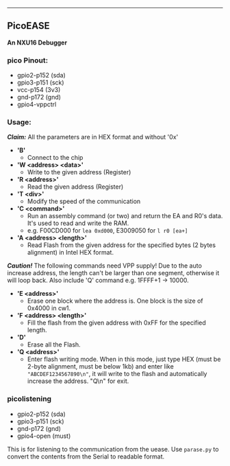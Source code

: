 
---

## PicoEASE
**An NXU16 Debugger**

### pico Pinout:
- gpio2-p152 (sda)
- gpio3-p151 (sck)
- vcc-p154 (3v3)
- gnd-p172 (gnd)
- gpio4-vppctrl

### Usage:
***Claim:*** All the parameters are in HEX format and without '0x'
- **'B'**
  - Connect to the chip
- **'W \<address\> \<data\>'**
  - Write to the given address (Register)
- **'R \<address\>'**
  - Read the given address (Register)
- **'T \<div\>'**
  - Modify the speed of the communication
- **'C \<command\>'**
  - Run an assembly command (or two) and return the EA and R0's data. It's used to read and write the RAM.
  - e.g. F00CD000 for `lea 0xd000`, E3009050 for `l r0 [ea+]`
- **'A \<address\> \<length\>'**
  - Read Flash from the given address for the specified bytes (2 bytes alignment) in Intel HEX format.
  
***Caution!*** The following commands need VPP supply! Due to the auto increase address, the length can't be larger than one segment, otherwise it will loop back. Also include 'Q' command e.g. 1FFFF+1 -> 10000.
- **'E \<address\>'**
  - Erase one block where the address is. One block is the size of 0x4000 in cw1.
- **'F \<address\> \<length\>'**
  - Fill the flash from the given address with 0xFF for the specified length.
- **'D'**
  - Erase all the Flash.
- **'Q \<address\>'**
  - Enter flash writing mode. When in this mode, just type HEX (must be 2-byte alignment, must be below 1kb) and enter like `"ABCDEF1234567890\n"`, it will write to the flash and automatically increase the address. "Q\n" for exit.

### picolistening
- gpio2-p152 (sda)
- gpio3-p151 (sck)
- gnd-p172 (gnd)
- gpio4-open (must)

This is for listening to the communication from the uease. Use `parase.py` to convert the contents from the Serial to readable format.
